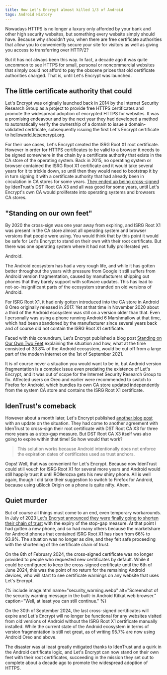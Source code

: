```yaml
---
title: How Let's Encrypt almost killed 1/3 of Android
tags: Android History
---
```


Nowadays HTTPS is no longer a luxury only afforded by your bank and other high security websites, but something every website simply should have. Because why shouldn't you, when there are free certificate authorities that allow you to conveniently secure your site for visitors as well as giving you access to transferring over HTTP/2?

But it has not always been this way. In fact, a decade ago it was quite uncommon to see HTTPS for small, personal or noncommercial websites that simply could not afford to pay the obscene prices that old certificate authorities charged. That is, until Let's Encrypt was launched.

<!--more-->

## The little certificate authority that could
Let's Encrypt was originally launched back in 2014 by the Internet Security Research Group as a project to provide free HTTPS certificates and promote the widespread adoption of encrypted HTTPS for websites. It was a promising endeavour and by the next year they had developed a method to automatically verify the ownership of a domain to issue a domain-validated certificate, subsequently issuing the first Let's Encrypt certificate to [helloworld.letsencrypt.org](https://helloworld.letsencrypt.org/).

For their use cases, Let's Encrypt created the ISRG Root X1 root certificate. However in order for HTTPS certificates to be valid to a browser it needs to be signed somewhere in the chain by a certificate authority that exists in the CA store of the operating system. Back in 2015, no operating system or browser contained the ISRG Root X1 certificate and it would take several years for it to trickle down, so until then they would need to bootstrap it by in turn signing it with a certificate authority that had already been in circulation in CA stores for some years. [They ended up being cross-signed](https://letsencrypt.org/2015/10/19/lets-encrypt-is-trusted) by IdenTrust's DST Root CA X3 and all was good for some years, until Let's Encrypt's own CA would proliferate into operating systems and browsers CA stores.

## "Standing on our own feet"
By 2020 the cross-sign was one year away from expiring, and ISRG Root X1 was present in the CA store almost all operating system and browser versions that people were using. You would think that by this point it would be safe for Let's Encrypt to stand on their own with their root certificate. But there was one operating system where it had not fully proliferated yet.

Android.

The Android ecosystem has had a very rough life, and while it has gotten better throughout the years with pressure from Google it still suffers from Android version fragmentation, caused by manufacturers shipping out phones that they barely support with software updates. This has lead to not-so-insignificant parts of the ecosystem stranded on old versions of Android.

For ISRG Root X1, it had only gotten introduced into the CA store in Android 8 Oreo originally released in 2017. Yet at that time in November 2020 about a third of the Android ecosystem was still on a version older than that. Even I personally was using a phone running Android 6 Marshmallow at that time, which had been abandoned by the manufacturer since several years back and of course did not contain the ISRG Root X1 certificate.

Faced with this conundrum, Let's Encrypt published a blog post [Standing on Our Own Two Feet](https://letsencrypt.org/2020/11/06/own-two-feet.html) explaining the situation and how, what at the time consisted of 33.8% of the Android ecosystem, would be cut off from a large part of the modern Internet on the 1st of September 2021.

It is of course never a situation you would want to be in, but Android version fragmentation is a complex issue even predating the existence of Let's Encrypt, and it was out of scope for the Internet Security Research Group to fix. Affected users on Oreo and earlier were recommended to switch to Firefox for Android, which bundles its own CA store updated independently from the system CA store and contains the ISRG Root X1 certificate.

## IdenTrust's comeback
However about a month later, Let's Encrypt published [another blog post](https://letsencrypt.org/2020/12/21/extending-android-compatibility) with an update on the situation. They had come to another agreement with IdenTrust to cross-sign their root certificate with DST Root CA X3 for three more years as a stop-gap measure. But DST Root CA X3 itself was also going to expire within that time! So how would that work?

> This solution works because Android intentionally does not enforce the expiration dates of certificates used as trust anchors.

Oops! Well, that was convenient for Let's Encrypt. Because now IdenTrust could still vouch for ISRG Root X1 for several more years and Android would still happily trust it until ROllerozxa gets his new shiny phone. All is well again, though I did take their suggestion to switch to Firefox for Android, because using uBlock Origin on a phone is quite nifty. Ahem.

## Quiet murder
But of course all things must come to an end, even temporary workarounds. In July of 2023 [Let's Encrypt announced they were finally going to shorten their chain of trust](https://letsencrypt.org/2023/07/10/cross-sign-expiration) with the expiry of the stop-gap measure. At that point I had gotten a new phone, and so had many others because the marketshare for Android phones that contained ISRG Root X1 has risen from 66% to 93.9%. The situation was no longer as dire, and they felt safe proceeding with the shortening of the certificate chain of trust.

On the 8th of February 2024, the cross-signed certificate was no longer provided to people who requested new certificates by default. While it could be configured to keep the cross-signed certificate until the 6th of June 2024, this was the point of no return for the remaining Android devices, who will start to see certificate warnings on any website that uses Let's Encrypt.

{% include image.html
	name="security_warning.webp"
	alt="Screenshot of the security warning message in the built-in Android Kitkat web browser."
	caption="Well, at least you can still continue." %}

On the 30th of September 2024, the last cross-signed certificates will expire and Let's Encrypt will no longer be functional for any websites visited from old versions of Android without the ISRG Root X1 certificate manually installed. While the current state of the Android ecosystem in terms of version fragmentation is still not great, as of writing 95.7% are now using Android Oreo and above.

The disaster was at least greatly mitigated thanks to IdenTrust and a quirk in the Android certificate logic, and Let's Encrypt can now stand on their own feet with their root certificates, succeeding in the mission they set out to complete about a decade ago to promote the widespread adoption of HTTPS.
